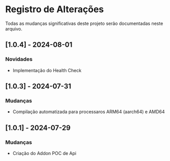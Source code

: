 # Registro de Alterações
Todas as mudanças significativas deste projeto serão documentadas neste arquivo.

## [1.0.4] - 2024-08-01
### Novidades
* Implementação do Health Check

## [1.0.3] - 2024-07-31
### Mudanças
* Compilação automatizada para processaros ARM64 (aarch64) e AMD64

## [1.0.1] - 2024-07-29
### Mudanças
* Criação do Addon POC de Api
